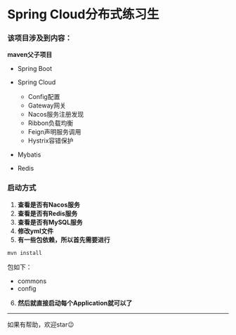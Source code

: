 # Spring Cloud分布式练习生

### 该项目涉及到内容：

**maven父子项目**

* Spring Boot
* Spring Cloud
  - Config配置
  - Gateway网关
  - Nacos服务注册发现
  - Ribbon负载均衡
  - Feign声明服务调用
  - Hystrix容错保护
  
* Mybatis
* Redis

### 启动方式

1. **查看是否有Nacos服务**
2. **查看是否有Redis服务**
3. **查看是否有MySQL服务**
4. **修改yml文件**
5. **有一些包依赖，所以首先需要进行**

```shell
mvn install
```

包如下：

* commons
* config

6. **然后就直接启动每个Application就可以了**



---

如果有帮助，欢迎star😉


